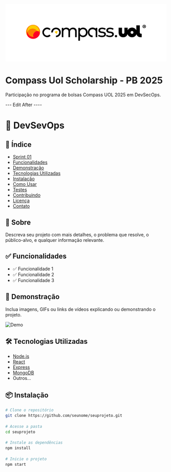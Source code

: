 ![Logo Compass UOL](assets/logoCompass.png)
# Compass Uol Scholarship - PB 2025


Participação no programa de bolsas Compass UOL 2025 em DevSecOps.


--- Edit After ----


# 🚀 DevSevOps


## 🧾 Índice

- [Sprint 01](https://github.com/master-rogerio/CompassUol_PB_2025/tree/main/Sprint01)
- [Funcionalidades](#funcionalidades)
- [Demonstração](#demonstração)
- [Tecnologias Utilizadas](#tecnologias-utilizadas)
- [Instalação](#instalação)
- [Como Usar](#como-usar)
- [Testes](#testes)
- [Contribuindo](#contribuindo)
- [Licença](#licença)
- [Contato](#contato)

## 📖 Sobre

Descreva seu projeto com mais detalhes, o problema que resolve, o público-alvo, e qualquer informação relevante.

## ✅ Funcionalidades

- ✅ Funcionalidade 1
- ✅ Funcionalidade 2
- ✅ Funcionalidade 3

## 🎥 Demonstração

Inclua imagens, GIFs ou links de vídeos explicando ou demonstrando o projeto.

![Demo](https://user-images.githubusercontent.com/demo.gif)

## 🛠️ Tecnologias Utilizadas

- [Node.js](https://nodejs.org/)
- [React](https://reactjs.org/)
- [Express](https://expressjs.com/)
- [MongoDB](https://www.mongodb.com/)
- Outros...

## 📦 Instalação

```bash
# Clone o repositório
git clone https://github.com/seunome/seuprojeto.git

# Acesse a pasta
cd seuprojeto

# Instale as dependências
npm install

# Inicie o projeto
npm start
